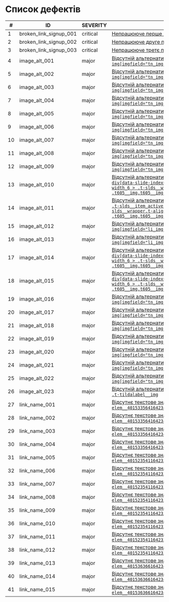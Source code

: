 # Список дефектів

|#|ID|SEVERITY|SUMMARY|
-|-|-|-
1|broken_link_signup_001|critical|[Непрацююче перше посилання з текстом "Записатись"](reports/critical/broken_link_signup/man_broken_link_signup_001.md)
2|broken_link_signup_002|critical|[Непрацююче друге посилання з текстом "Записатись"](reports/critical/broken_link_signup/man_broken_link_signup_002.md)
3|broken_link_signup_003|critical|[Непрацююче третє посилання з текстом "Записатись"](reports/critical/broken_link_signup/man_broken_link_signup_003.md)
4|image_alt_001|major|[Відсутній альтернативний текст у зображення з селектором `img[imgfield="tn_img_1642340072152"]`](reports/major/missing_image_alt/axe_image_alt_001.md)
5|image_alt_002|major|[Відсутній альтернативний текст у зображення з селектором `img[imgfield="tn_img_1642340072159"]`](reports/major/missing_image_alt/axe_image_alt_002.md)
6|image_alt_003|major|[Відсутній альтернативний текст у зображення з селектором `img[imgfield="tn_img_1642337338346"]`](reports/major/missing_image_alt/axe_image_alt_003.md)
7|image_alt_004|major|[Відсутній альтернативний текст у зображення з селектором `img[imgfield="tn_img_1642337656771"]`](reports/major/missing_image_alt/axe_image_alt_004.md)
8|image_alt_005|major|[Відсутній альтернативний текст у зображення з селектором `img[imgfield="tn_img_1642337656757"]`](reports/major/missing_image_alt/axe_image_alt_005.md)
9|image_alt_006|major|[Відсутній альтернативний текст у зображення з селектором `img[imgfield="tn_img_1642337656732"]`](reports/major/missing_image_alt/axe_image_alt_006.md)
10|image_alt_007|major|[Відсутній альтернативний текст у зображення з селектором `img[imgfield="tn_img_1642337656766"]`](reports/major/missing_image_alt/axe_image_alt_007.md)
11|image_alt_008|major|[Відсутній альтернативний текст у зображення з селектором `img[imgfield="tn_img_1642337656747"]`](reports/major/missing_image_alt/axe_image_alt_008.md)
12|image_alt_009|major|[Відсутній альтернативний текст у зображення з селектором `img[imgfield="tn_img_1642339014010"]`](reports/major/missing_image_alt/axe_image_alt_009.md)
13|image_alt_010|major|[Відсутній альтернативний текст у зображення з селектором `div[data-slide-index="\30 "] > .t-margin_auto.t-width.t-width_6 > .t-slds__wrapper.t-align_center > .t605__img.t605__img_circle[imgfield="li_img__1644330069755"]`](reports/major/missing_image_alt/axe_image_alt_010.md)
14|image_alt_011|major|[Відсутній альтернативний текст у зображення з селектором `.t-slds__item_active > .t-margin_auto.t-width.t-width_6 > .t-slds__wrapper.t-align_center > .t605__img.t605__img_circle[imgfield="li_img__1618401850387"]`](reports/major/missing_image_alt/axe_image_alt_011.md)
15|image_alt_012|major|[Відсутній альтернативний текст у зображення з селектором `img[imgfield="li_img__1616666117053"]`](reports/major/missing_image_alt/axe_image_alt_012.md)
16|image_alt_013|major|[Відсутній альтернативний текст у зображення з селектором `img[imgfield="li_img__1616666119171"]`](reports/major/missing_image_alt/axe_image_alt_013.md)
17|image_alt_014|major|[Відсутній альтернативний текст у зображення з селектором `div[data-slide-index="\34 "] > .t-margin_auto.t-width.t-width_6 > .t-slds__wrapper.t-align_center > .t605__img.t605__img_circle[imgfield="li_img__1644330069755"]`](reports/major/missing_image_alt/axe_image_alt_014.md)
18|image_alt_015|major|[Відсутній альтернативний текст у зображення з селектором `div[data-slide-index="\35 "] > .t-margin_auto.t-width.t-width_6 > .t-slds__wrapper.t-align_center > .t605__img.t605__img_circle[imgfield="li_img__1618401850387"]`](reports/major/missing_image_alt/axe_image_alt_015.md)
19|image_alt_016|major|[Відсутній альтернативний текст у зображення з селектором `img[imgfield="tn_img_1643144690567"]`](reports/major/missing_image_alt/axe_image_alt_016.md)
20|image_alt_017|major|[Відсутній альтернативний текст у зображення з селектором `img[imgfield="tn_img_1643144690622"]`](reports/major/missing_image_alt/axe_image_alt_017.md)
21|image_alt_018|major|[Відсутній альтернативний текст у зображення з селектором `img[imgfield="tn_img_1643144690719"]`](reports/major/missing_image_alt/axe_image_alt_018.md)
22|image_alt_019|major|[Відсутній альтернативний текст у зображення з селектором `img[imgfield="tn_img_1643144690722"]`](reports/major/missing_image_alt/axe_image_alt_019.md)
23|image_alt_020|major|[Відсутній альтернативний текст у зображення з селектором `img[imgfield="tn_img_1643144690725"]`](reports/major/missing_image_alt/axe_image_alt_020.md)
24|image_alt_021|major|[Відсутній альтернативний текст у зображення з селектором `img[imgfield="tn_img_1642340466015"]`](reports/major/missing_image_alt/axe_image_alt_021.md)
25|image_alt_022|major|[Відсутній альтернативний текст у зображення з селектором `img[imgfield="tn_img_1642340466008"]`](reports/major/missing_image_alt/axe_image_alt_022.md)
26|image_alt_023|major|[Відсутній альтернативний текст у зображення з селектором `.t-tildalabel__img`](reports/major/missing_image_alt/axe_image_alt_023.md)
27|link_name_001|major|[Відсутнє текстове значення у посилання з селектором `.tn-elem__4015335641642340072149 > a`](reports/major/missing_link_text/axe_link_name_001.md)
28|link_name_002|major|[Відсутнє текстове значення у посилання з селектором `.tn-elem__4015335641642340072152 > a`](reports/major/missing_link_text/axe_link_name_002.md)
29|link_name_003|major|[Відсутнє текстове значення у посилання з селектором `.tn-elem__4015335641642340072157 > a`](reports/major/missing_link_text/axe_link_name_003.md)
30|link_name_004|major|[Відсутнє текстове значення у посилання з селектором `.tn-elem__4015335641642340072159 > a`](reports/major/missing_link_text/axe_link_name_004.md)
31|link_name_005|major|[Відсутнє текстове значення у посилання з селектором `.tn-elem__4015235411642337656757 > a`](reports/major/missing_link_text/axe_link_name_005.md)
32|link_name_006|major|[Відсутнє текстове значення у посилання з селектором `.tn-elem__4015235411642337656755 > a`](reports/major/missing_link_text/axe_link_name_006.md)
33|link_name_007|major|[Відсутнє текстове значення у посилання з селектором `.tn-elem__4015235411642337656732 > a`](reports/major/missing_link_text/axe_link_name_007.md)
34|link_name_008|major|[Відсутнє текстове значення у посилання з селектором `.tn-elem__4015235411642337656729 > a`](reports/major/missing_link_text/axe_link_name_008.md)
35|link_name_009|major|[Відсутнє текстове значення у посилання з селектором `.tn-elem__4015235411642337656766 > a`](reports/major/missing_link_text/axe_link_name_009.md)
36|link_name_010|major|[Відсутнє текстове значення у посилання з селектором `.tn-elem__4015235411642337656764 > a`](reports/major/missing_link_text/axe_link_name_010.md)
37|link_name_011|major|[Відсутнє текстове значення у посилання з селектором `.tn-elem__4015235411642337656747 > a`](reports/major/missing_link_text/axe_link_name_011.md)
38|link_name_012|major|[Відсутнє текстове значення у посилання з селектором `.tn-elem__4015235411642337656745 > a`](reports/major/missing_link_text/axe_link_name_012.md)
39|link_name_013|major|[Відсутнє текстове значення у посилання з селектором `.tn-elem__4015363661642340466015 > a`](reports/major/missing_link_text/axe_link_name_013.md)
40|link_name_014|major|[Відсутнє текстове значення у посилання з селектором `.tn-elem__4015363661642340466012 > a`](reports/major/missing_link_text/axe_link_name_014.md)
41|link_name_015|major|[Відсутнє текстове значення у посилання з селектором `.tn-elem__4015363661642340466004 > a`](reports/major/missing_link_text/axe_link_name_015.md)
